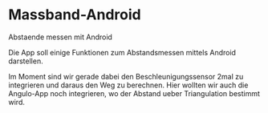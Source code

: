 # Massband-Android
  Abstaende messen mit Android

Die App soll einige Funktionen zum Abstandsmessen
mittels Android darstellen.

Im Moment sind wir gerade dabei den Beschleunigungssensor
2mal zu integrieren und daraus den Weg zu berechnen.
Hier wollten wir auch die Angulo-App noch integrieren,
wo der Abstand ueber Triangulation bestimmt wird.



